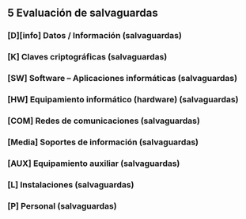 ## 5 Evaluación de salvaguardas

### [D][info] Datos / Información (salvaguardas)

### [K] Claves criptográficas (salvaguardas)

### [SW] Software – Aplicaciones informáticas (salvaguardas)

### [HW] Equipamiento informático (hardware) (salvaguardas)

### [COM] Redes de comunicaciones (salvaguardas)

### [Media] Soportes de información (salvaguardas)

### [AUX] Equipamiento auxiliar (salvaguardas)

### [L] Instalaciones (salvaguardas)

### [P] Personal (salvaguardas)